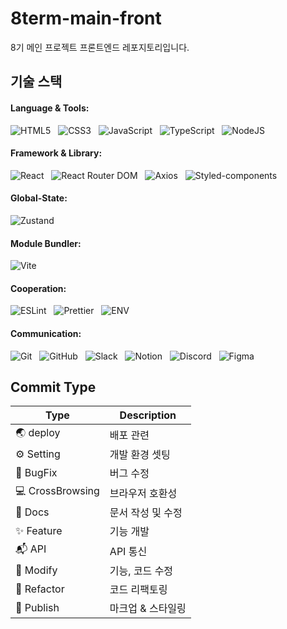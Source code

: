 # 8term-main-front

8기 메인 프로젝트 프론트엔드 레포지토리입니다.

## 기술 스택
<div align="left">
  <h4>Language & Tools:</h4>
  
  ![HTML5](https://img.shields.io/badge/html5-%23E34F26.svg?style=for-the-badge&logo=html5&logoColor=white)  &nbsp;
  ![CSS3](https://img.shields.io/badge/css3-%231572B6.svg?style=for-the-badge&logo=css3&logoColor=white)  &nbsp;
  ![JavaScript](https://img.shields.io/badge/javascript-%23323330.svg?style=for-the-badge&logo=javascript&logoColor=%23F7DF1E)  &nbsp;
  ![TypeScript](https://img.shields.io/badge/typescript-%23007ACC.svg?style=for-the-badge&logo=typescript&logoColor=white)  &nbsp;
  ![NodeJS](https://img.shields.io/badge/node.js-6DA55F?style=for-the-badge&logo=node.js&logoColor=white)

  
  <h4>Framework & Library:</h4>
  
  ![React](https://img.shields.io/badge/react-%2320232a.svg?style=for-the-badge&logo=react&logoColor=%2361DAFB)  &nbsp;
  ![React Router DOM](https://img.shields.io/badge/react%20router%20dom-CA4245.svg?style=for-the-badge&logo=react-router&logoColor=%2361DAFB)  &nbsp;
  ![Axios](https://img.shields.io/badge/axios-%235A29E4.svg?style=for-the-badge&logo=axios&logoColor=white)  &nbsp;
  ![Styled-components](https://img.shields.io/badge/styled--components-%23DB7093.svg?style=for-the-badge&logo=styled-components&logoColor=white)

  
  <h4>Global-State:</h4>
  
  ![Zustand](https://img.shields.io/badge/zustand-8B4513.svg?style=for-the-badge&logo=zustand&logoColor=white)

  
  <h4>Module Bundler:</h4>
  
  ![Vite](https://img.shields.io/badge/vite-%23646CFF.svg?style=for-the-badge&logo=vite&logoColor=white)
  
  <h4>Cooperation:</h4>
  
  ![ESLint](https://img.shields.io/badge/ESLint-4B3263?style=for-the-badge&logo=eslint&logoColor=white)  &nbsp;
  ![Prettier](https://img.shields.io/badge/prettier-%23F7B93E.svg?style=for-the-badge&logo=prettier&logoColor=white)  &nbsp;
  ![ENV](https://img.shields.io/badge/.env-%23000000.svg?style=for-the-badge&logo=dotenv&logoColor=%23FFDD00)

  
  <h4>Communication:</h4>
  
  ![Git](https://img.shields.io/badge/git-%23F05033.svg?style=for-the-badge&logo=git&logoColor=white)  &nbsp;
  ![GitHub](https://img.shields.io/badge/github-%23121011.svg?style=for-the-badge&logo=github&logoColor=white)  &nbsp;
  ![Slack](https://img.shields.io/badge/slack-%234A154B.svg?style=for-the-badge&logo=slack&logoColor=white)  &nbsp;
  ![Notion](https://img.shields.io/badge/notion-%23000000.svg?style=for-the-badge&logo=notion&logoColor=white)  &nbsp;
  ![Discord](https://img.shields.io/badge/Discord-%235865F2.svg?style=for-the-badge&logo=discord&logoColor=white)  &nbsp;
  ![Figma](https://img.shields.io/badge/figma-%23F24E1E.svg?style=for-the-badge&logo=figma&logoColor=white)
</div>

## Commit Type

| Type             | Description       |
| ---------------- | ----------------- |
| 🌏 deploy        | 배포 관련         |
| ⚙ Setting        | 개발 환경 셋팅    |
| 🐞 BugFix        | 버그 수정         |
| 💻 CrossBrowsing | 브라우저 호환성   |
| 📃 Docs          | 문서 작성 및 수정 |
| ✨ Feature       | 기능 개발         |
| 📬 API           | API 통신          |
| 📝 Modify        | 기능, 코드 수정   |
| 🔨 Refactor      | 코드 리팩토링     |
| 🎨 Publish       | 마크업 & 스타일링 |
